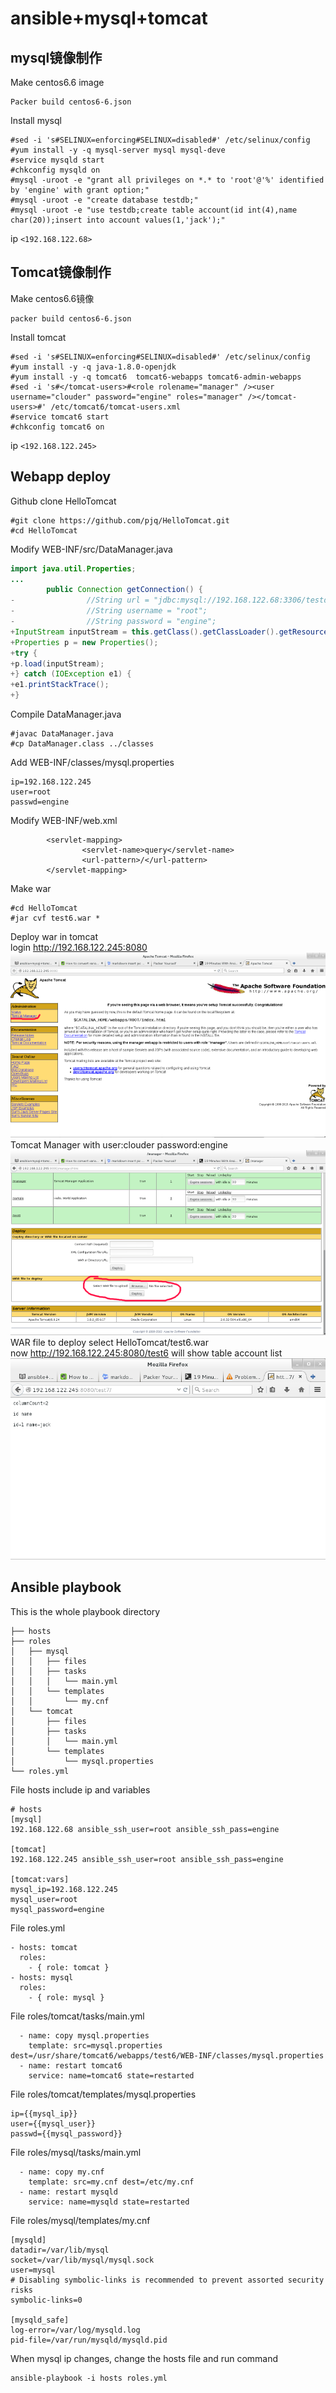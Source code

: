 # ansible+mysql+tomcat
## mysql镜像制作

Make centos6.6 image       
```shell
Packer build centos6-6.json      
```
Install mysql     
```shell
#sed -i 's#SELINUX=enforcing#SELINUX=disabled#' /etc/selinux/config
#yum install -y -q mysql-server mysql mysql-deve
#service mysqld start
#chkconfig mysqld on
#mysql -uroot -e "grant all privileges on *.* to 'root'@'%' identified by 'engine' with grant option;"
#mysql -uroot -e "create database testdb;"
#mysql -uroot -e "use testdb;create table account(id int(4),name char(20));insert into account values(1,'jack');"
```
ip `<192.168.122.68>`      

## Tomcat镜像制作    
Make centos6.6镜像     
```shell
packer build centos6-6.json
```
Install tomcat    
```shell
#sed -i 's#SELINUX=enforcing#SELINUX=disabled#' /etc/selinux/config
#yum install -y -q java-1.8.0-openjdk
#yum install -y -q tomcat6  tomcat6-webapps tomcat6-admin-webapps
#sed -i 's#</tomcat-users>#<role rolename="manager" /><user username="clouder" password="engine" roles="manager" /></tomcat-users>#' /etc/tomcat6/tomcat-users.xml
#service tomcat6 start
#chkconfig tomcat6 on
```
ip `<192.168.122.245>`     

## Webapp deploy
Github clone HelloTomcat      
```shell
#git clone https://github.com/pjq/HelloTomcat.git
#cd HelloTomcat
```
Modify WEB-INF/src/DataManager.java      
```java
import java.util.Properties;
...
        public Connection getConnection() {
-                //String url = "jdbc:mysql://192.168.122.68:3306/testdb";
-                //String username = "root";
-                //String password = "engine";
+InputStream inputStream = this.getClass().getClassLoader().getResourceAsStream("mysql.properties");
+Properties p = new Properties();
+try {
+p.load(inputStream);
+} catch (IOException e1) {
+e1.printStackTrace();
+}
```
Compile DataManager.java
```shell
#javac DataManager.java
#cp DataManager.class ../classes
```
Add WEB-INF/classes/mysql.properties
```text
ip=192.168.122.245 
user=root
passwd=engine
```
Modify WEB-INF/web.xml
```text
        <servlet-mapping>
                <servlet-name>query</servlet-name>
                <url-pattern>/</url-pattern>
        </servlet-mapping>
```
Make war
```shell
#cd HelloTomcat
#jar cvf test6.war *
```
Deploy war in tomcat   
login http://192.168.122.245:8080   
 ![tomcat6 homepage](images/tomcat6.png) 
Tomcat Manager with user:clouder password:engine  
![tomcat6 managerpage](images/tomcat6manager.png)
WAR file to deploy select HelloTomcat/test6.war   
now http://192.168.122.245:8080/test6 will show table account list
![tomcat6 webapp page](images/webapp.png)
## Ansible playbook
This is the whole playbook directory
```list
├── hosts
├── roles
│   ├── mysql
│   │   ├── files
│   │   ├── tasks
│   │   │   └── main.yml
│   │   └── templates
│   │       └── my.cnf
│   └── tomcat
│       ├── files
│       ├── tasks
│       │   └── main.yml
│       └── templates
│           └── mysql.properties
└── roles.yml
```
File hosts include ip and variables
```text
# hosts
[mysql]
192.168.122.68 ansible_ssh_user=root ansible_ssh_pass=engine

[tomcat]
192.168.122.245 ansible_ssh_user=root ansible_ssh_pass=engine

[tomcat:vars]
mysql_ip=192.168.122.245
mysql_user=root
mysql_password=engine
```
File roles.yml
```
- hosts: tomcat
  roles:
    - { role: tomcat }
- hosts: mysql
  roles:
    - { role: mysql }
```
File roles/tomcat/tasks/main.yml
```text
  - name: copy mysql.properties
    template: src=mysql.properties dest=/usr/share/tomcat6/webapps/test6/WEB-INF/classes/mysql.properties
  - name: restart tomcat6
    service: name=tomcat6 state=restarted
```
File roles/tomcat/templates/mysql.properties
```
ip={{mysql_ip}} 
user={{mysql_user}}
passwd={{mysql_password}}
```
File roles/mysql/tasks/main.yml
```
  - name: copy my.cnf
    template: src=my.cnf dest=/etc/my.cnf
  - name: restart mysqld
    service: name=mysqld state=restarted
```
File roles/mysql/templates/my.cnf
```
[mysqld]
datadir=/var/lib/mysql
socket=/var/lib/mysql/mysql.sock
user=mysql
# Disabling symbolic-links is recommended to prevent assorted security risks
symbolic-links=0

[mysqld_safe]
log-error=/var/log/mysqld.log
pid-file=/var/run/mysqld/mysqld.pid
```
When mysql ip changes, change the hosts file and run command
```shell
ansible-playbook -i hosts roles.yml
```
